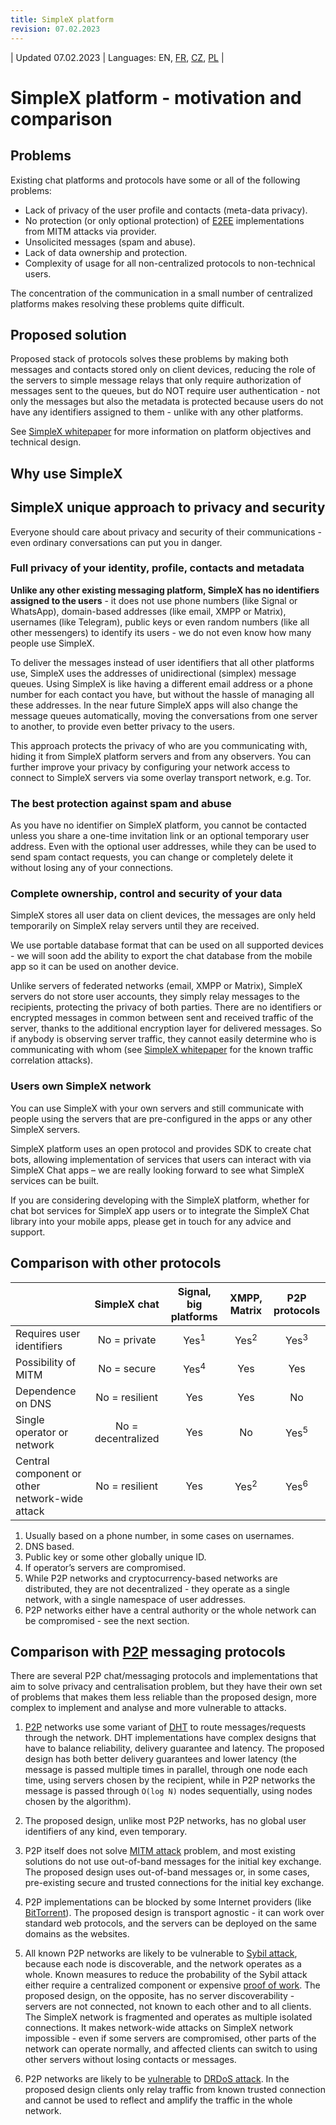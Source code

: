 ```yaml
---
title: SimpleX platform
revision: 07.02.2023
---
```


| Updated 07.02.2023 | Languages: EN, [FR](/docs/lang/fr/SIMPLEX.md), [CZ](/docs/lang/cs/SIMPLEX.md), [PL](/docs/lang/pl/SIMPLEX.md) |
# SimpleX platform - motivation and comparison

## Problems

Existing chat platforms and protocols have some or all of the following problems:

- Lack of privacy of the user profile and contacts (meta-data privacy).
- No protection (or only optional protection) of [E2EE][1] implementations from MITM attacks via provider.
- Unsolicited messages (spam and abuse).
- Lack of data ownership and protection.
- Complexity of usage for all non-centralized protocols to non-technical users.

The concentration of the communication in a small number of centralized platforms makes resolving these problems quite difficult.

## Proposed solution

Proposed stack of protocols solves these problems by making both messages and contacts stored only on client devices, reducing the role of the servers to simple message relays that only require authorization of messages sent to the queues, but do NOT require user authentication - not only the messages but also the metadata is protected because users do not have any identifiers assigned to them - unlike with any other platforms.

See [SimpleX whitepaper](https://github.com/simplex-chat/simplexmq/blob/master/protocol/overview-tjr.md) for more information on platform objectives and technical design.

## Why use SimpleX

## SimpleX unique approach to privacy and security

Everyone should care about privacy and security of their communications - even ordinary conversations can put you in danger.

### Full privacy of your identity, profile, contacts and metadata

**Unlike any other existing messaging platform, SimpleX has no identifiers assigned to the users** - it does not use phone numbers (like Signal or WhatsApp), domain-based addresses (like email, XMPP or Matrix), usernames (like Telegram), public keys or even random numbers (like all other messengers) to identify its users - we do not even know how many people use SimpleX.

To deliver the messages instead of user identifiers that all other platforms use, SimpleX uses the addresses of unidirectional (simplex) message queues. Using SimpleX is like having a different email address or a phone number for each contact you have, but without the hassle of managing all these addresses. In the near future SimpleX apps will also change the message queues automatically, moving the conversations from one server to another, to provide even better privacy to the users.

This approach protects the privacy of who are you communicating with, hiding it from SimpleX platform servers and from any observers. You can further improve your privacy by configuring your network access to connect to SimpleX servers via some overlay transport network, e.g. Tor.

### The best protection against spam and abuse

As you have no identifier on SimpleX platform, you cannot be contacted unless you share a one-time invitation link or an optional temporary user address. Even with the optional user addresses, while they can be used to send spam contact requests, you can change or completely delete it without losing any of your connections.

### Complete ownership, control and security of your data

SimpleX stores all user data on client devices, the messages are only held temporarily on SimpleX relay servers until they are received.

We use portable database format that can be used on all supported devices - we will soon add the ability to export the chat database from the mobile app so it can be used on another device.

Unlike servers of federated networks (email, XMPP or Matrix), SimpleX servers do not store user accounts, they simply relay messages to the recipients, protecting the privacy of both parties. There are no identifiers or encrypted messages in common between sent and received traffic of the server, thanks to the additional encryption layer for delivered messages. So if anybody is observing server traffic, they cannot easily determine who is communicating with whom (see [SimpleX whitepaper](https://github.com/simplex-chat/simplexmq/blob/master/protocol/overview-tjr.md) for the known traffic correlation attacks).

### Users own SimpleX network

You can use SimpleX with your own servers and still communicate with people using the servers that are pre-configured in the apps or any other SimpleX servers.

SimpleX platform uses an open protocol and provides SDK to create chat bots, allowing implementation of services that users can interact with via SimpleX Chat apps – we are really looking forward to see what SimpleX services can be built.

If you are considering developing with the SimpleX platform, whether for chat bot services for SimpleX app users or to integrate the SimpleX Chat library into your mobile apps, please get in touch for any advice and support.

## Comparison with other protocols

|                                                |    SimpleX chat    | Signal, big platforms |  XMPP, Matrix   |  P2P protocols  |
| :--------------------------------------------- | :----------------: | :-------------------: | :-------------: | :-------------: |
| Requires user identifiers                      |    No = private    |    Yes<sup>1</sup>    | Yes<sup>2</sup> | Yes<sup>3</sup> |
| Possibility of MITM                            |    No = secure     |    Yes<sup>4</sup>    |       Yes       |       Yes       |
| Dependence on DNS                              |   No = resilient   |          Yes          |       Yes       |       No        |
| Single operator or network                     | No = decentralized |          Yes          |       No        | Yes<sup>5</sup> |
| Central component or other network-wide attack |   No = resilient   |          Yes          | Yes<sup>2</sup> | Yes<sup>6</sup> |

1. Usually based on a phone number, in some cases on usernames.
2. DNS based.
3. Public key or some other globally unique ID.
4. If operator’s servers are compromised.
5. While P2P networks and cryptocurrency-based networks are distributed, they are not decentralized - they operate as a single network, with a single namespace of user addresses.
6. P2P networks either have a central authority or the whole network can be compromised - see the next section.

## Comparison with [P2P][9] messaging protocols

There are several P2P chat/messaging protocols and implementations that aim to solve privacy and centralisation problem, but they have their own set of problems that makes them less reliable than the proposed design, more complex to implement and analyse and more vulnerable to attacks.

1. [P2P][9] networks use some variant of [DHT][10] to route messages/requests through the network. DHT implementations have complex designs that have to balance reliability, delivery guarantee and latency. The proposed design has both better delivery guarantees and lower latency (the message is passed multiple times in parallel, through one node each time, using servers chosen by the recipient, while in P2P networks the message is passed through `O(log N)` nodes sequentially, using nodes chosen by the algorithm).

2. The proposed design, unlike most P2P networks, has no global user identifiers of any kind, even temporary.

3. P2P itself does not solve [MITM attack][2] problem, and most existing solutions do not use out-of-band messages for the initial key exchange. The proposed design uses out-of-band messages or, in some cases, pre-existing secure and trusted connections for the initial key exchange.

4. P2P implementations can be blocked by some Internet providers (like [BitTorrent][11]). The proposed design is transport agnostic - it can work over standard web protocols, and the servers can be deployed on the same domains as the websites.

5. All known P2P networks are likely to be vulnerable to [Sybil attack][12], because each node is discoverable, and the network operates as a whole. Known measures to reduce the probability of the Sybil attack either require a centralized component or expensive [proof of work][13]. The proposed design, on the opposite, has no server discoverability - servers are not connected, not known to each other and to all clients. The SimpleX network is fragmented and operates as multiple isolated connections. It makes network-wide attacks on SimpleX network impossible - even if some servers are compromised, other parts of the network can operate normally, and affected clients can switch to using other servers without losing contacts or messages.

6. P2P networks are likely to be [vulnerable][14] to [DRDoS attack][15]. In the proposed design clients only relay traffic from known trusted connection and cannot be used to reflect and amplify the traffic in the whole network.

[1]: https://en.wikipedia.org/wiki/End-to-end_encryption
[2]: https://en.wikipedia.org/wiki/Man-in-the-middle_attack
[9]: https://en.wikipedia.org/wiki/Peer-to-peer
[10]: https://en.wikipedia.org/wiki/Distributed_hash_table
[11]: https://en.wikipedia.org/wiki/BitTorrent
[12]: https://en.wikipedia.org/wiki/Sybil_attack
[13]: https://en.wikipedia.org/wiki/Proof_of_work
[14]: https://www.usenix.org/conference/woot15/workshop-program/presentation/p2p-file-sharing-hell-exploiting-bittorrent
[15]: https://en.wikipedia.org/wiki/Denial-of-service_attack#Reflected_attack
